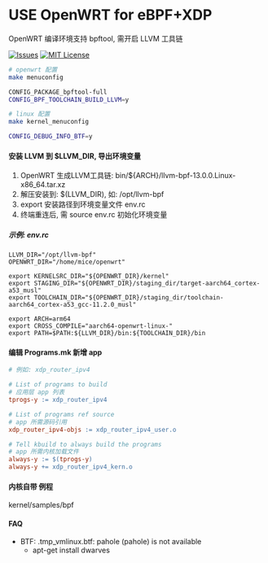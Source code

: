 
# USE OpenWRT for eBPF+XDP

OpenWRT 编译环境支持 bpftool, 需开启 LLVM 工具链

<!-- PROJECT SHIELDS -->

[![Issues][issues-shield]][issues-url]
[![MIT License][license-shield]][license-url]

<!-- PROJECT LOGO -->

```bash
# openwrt 配置
make menuconfig

CONFIG_PACKAGE_bpftool-full
CONFIG_BPF_TOOLCHAIN_BUILD_LLVM=y

# linux 配置
make kernel_menuconfig

CONFIG_DEBUG_INFO_BTF=y
```

#### 安装 LLVM 到 $LLVM_DIR, 导出环境变量

1. OpenWRT 生成LLVM工具链:  bin/\${ARCH}/llvm-bpf-13.0.0.Linux-x86_64.tar.xz
2. 解压安装到: $(LLVM_DIR), 如: /opt/llvm-bpf
3. export 安装路径到环境变量文件 env.rc
4. 终端重连后, 需 source env.rc 初始化环境变量

##### 示例: env.rc
```
LLVM_DIR="/opt/llvm-bpf"
OPENWRT_DIR="/home/mice/openwrt"

export KERNELSRC_DIR="${OPENWRT_DIR}/kernel"
export STAGING_DIR="${OPENWRT_DIR}/staging_dir/target-aarch64_cortex-a53_musl"
export TOOLCHAIN_DIR="${OPENWRT_DIR}/staging_dir/toolchain-aarch64_cortex-a53_gcc-11.2.0_musl"

export ARCH=arm64
export CROSS_COMPILE="aarch64-openwrt-linux-"
export PATH=$PATH:${LLVM_DIR}/bin:${TOOLCHAIN_DIR}/bin
```

#### 编辑 Programs.mk 新增 app
``` makefile
# 例如: xdp_router_ipv4

# List of programs to build
# 应用层 app 列表
tprogs-y := xdp_router_ipv4

# List of programs ref source
# app 所需源码引用
xdp_router_ipv4-objs := xdp_router_ipv4_user.o

# Tell kbuild to always build the programs
# app 所需内核加载文件
always-y := $(tprogs-y)
always-y += xdp_router_ipv4_kern.o

```

#### 内核自带 例程

kernel/samples/bpf


#### FAQ

- BTF: .tmp_vmlinux.btf: pahole (pahole) is not available
	- apt-get install dwarves


<!-- links -->
[your-project-path]:fengmushu/xdp-samples.git

[issues-shield]: https://img.shields.io/badge/issues-0-red.svg?style=flat-square
[issues-url]: https://github.com/fengmushu/xdp-samples/issues

[license-shield]: https://img.shields.io/badge/license-MIT-green.svg?style=flat-square
[license-url]: https://github.com/fengmushu/xdp-samples/LICENSE.txt
